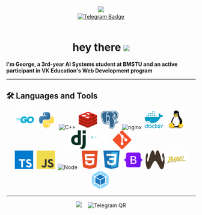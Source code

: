 <div id="header" align="center">
  <img src="https://i.pinimg.com/736x/b3/25/f6/b325f69e199b6d6e8d6808129e6d7aa9.jpg" width="120"/>
  <div id="badges">
    <a href="https://t.me/skorgk" target="_blank">
      <img src="https://img.shields.io/badge/Telegram-blue?style=for-the-badge&logo=telegram&logoColor=white" alt="Telegram Badge" width="100"/>
    </a>
  </div>
  <img src="https://komarev.com/ghpvc/?username=SkorikovGeorge&style=flat-square&color=blue" alt="" width="100"/>
</div>

<h1 align="center">
  hey there
  <img src="https://media.giphy.com/media/hvRJCLFzcasrR4ia7z/giphy.gif" width="30px"/>
</h1>
</div>
<p><b>I'm George, a 3rd-year AI Systems student at BMSTU and an active participant in VK Education's Web Development program</b></p>


---

## :hammer_and_wrench: Languages and Tools

<div align="center">
  <img src="https://raw.githubusercontent.com/devicons/devicon/ca28c779441053191ff11710fe24a9e6c23690d6/icons/go/go-original-wordmark.svg" title="Go" alt="Go" width="50" height="50"/>&nbsp;
  <img src="https://raw.githubusercontent.com/devicons/devicon/ca28c779441053191ff11710fe24a9e6c23690d6/icons/python/python-original.svg" title="Python" alt="Python" width="50" height="50"/>&nbsp;
  <img src="https://raw.githubusercontent.com/gilbarbara/logos/92bb74e98bca1ea1ad794442676ebc4e75038adc/logos/c-plusplus.svg" title="C++" alt="C++" width="50" height="50"/>&nbsp;
  <img src="https://raw.githubusercontent.com/devicons/devicon/ca28c779441053191ff11710fe24a9e6c23690d6/icons/redis/redis-original.svg" title="Redis" alt="Redis" width="50" height="50"/>&nbsp;
  <img src="https://raw.githubusercontent.com/devicons/devicon/ca28c779441053191ff11710fe24a9e6c23690d6/icons/postgresql/postgresql-plain.svg" title="postgresql" alt="postgresql" width="50" height="50"/>&nbsp;
  <img src="https://www.vectorlogo.zone/logos/nginx/nginx-icon.svg" title="nginx" alt="nginx" width="50" height="50"/>&nbsp;
  <img src="https://raw.githubusercontent.com/devicons/devicon/ca28c779441053191ff11710fe24a9e6c23690d6/icons/docker/docker-plain-wordmark.svg" title="docker" alt="docker" width="50" height="50"/>&nbsp;
  <img src="https://raw.githubusercontent.com/devicons/devicon/ca28c779441053191ff11710fe24a9e6c23690d6/icons/linux/linux-original.svg" title="Linux" alt="Linux" width="50" height="50"/>&nbsp;
  <img src="https://raw.githubusercontent.com/devicons/devicon/ca28c779441053191ff11710fe24a9e6c23690d6/icons/django/django-plain.svg" title="Django" alt="Django" width="50" height="50"/>&nbsp;
  <img src="https://raw.githubusercontent.com/devicons/devicon/ca28c779441053191ff11710fe24a9e6c23690d6/icons/grpc/grpc-original.svg"  title="gRPC" alt="gRPC" width="50" height="50"/>&nbsp;
  <img src="https://raw.githubusercontent.com/devicons/devicon/ca28c779441053191ff11710fe24a9e6c23690d6/icons/git/git-plain.svg" title="Git"  alt="Git" width="50" height="50"/>&nbsp;
</div>

<div align="center">
  <img src="https://raw.githubusercontent.com/devicons/devicon/ca28c779441053191ff11710fe24a9e6c23690d6/icons/typescript/typescript-original.svg" title="TS" alt="TS" width="50" height="50"/>&nbsp;
  <img src="https://raw.githubusercontent.com/devicons/devicon/ca28c779441053191ff11710fe24a9e6c23690d6/icons/javascript/javascript-original.svg" title="JS" alt="JS" width="50" height="50"/>&nbsp;
  <img src="https://raw.githubusercontent.com/gilbarbara/logos/92bb74e98bca1ea1ad794442676ebc4e75038adc/logos/nodejs-icon.svg" title="Node" alt="Node" width="50" height="50"/>&nbsp;
  <img src="https://raw.githubusercontent.com/devicons/devicon/ca28c779441053191ff11710fe24a9e6c23690d6/icons/html5/html5-plain.svg" title="HTML" alt="HTML" width="50" height="50"/>&nbsp;
  <img src="https://raw.githubusercontent.com/devicons/devicon/ca28c779441053191ff11710fe24a9e6c23690d6/icons/css3/css3-original.svg" title="CSS" alt="CSS" width="50" height="50"/>&nbsp;
  <img src="https://raw.githubusercontent.com/devicons/devicon/ca28c779441053191ff11710fe24a9e6c23690d6/icons/bootstrap/bootstrap-original.svg" title="Bootstrap" alt="Bootstrap" width="50" height="50"/>&nbsp;
  <img src="https://raw.githubusercontent.com/gilbarbara/logos/92bb74e98bca1ea1ad794442676ebc4e75038adc/logos/handlebars.svg" title="Handlebars" alt="Handlebars" width="50" height="50"/>&nbsp;
  <img src="https://raw.githubusercontent.com/devicons/devicon/ca28c779441053191ff11710fe24a9e6c23690d6/icons/babel/babel-original.svg" title="Babel" alt="Babel" width="50" height="50"/>&nbsp;
  <img src="https://raw.githubusercontent.com/devicons/devicon/ca28c779441053191ff11710fe24a9e6c23690d6/icons/webpack/webpack-original.svg" title="Webpack" alt="Webpack" width="50" height="50"/>&nbsp;
</div>

---

<div align="center">
  <img src="https://github-readme-stats.vercel.app/api?username=SkorikovGeorge&show_icons=true&theme=chartreuse-dark&hide=stars,issues&rank_icon=github&title_color=973ae8">
  &nbsp&nbsp
  <img src="https://github.com/user-attachments/assets/6be9124b-8269-47e6-a5e1-fc46cc55eedd" alt="Telegram QR" width="150px"/>
</div>
  <!--
**SkorikovGeorge/SkorikovGeorge** is a ✨ _special_ ✨ repository because its `README.md` (this file) appears on your GitHub profile.

Here are some ideas to get you started:

- 🔭 I’m currently working on ...
- 🌱 I’m currently learning ...
- 👯 I’m looking to collaborate on ...
- 🤔 I’m looking for help with ...
- 💬 Ask me about ...
- 📫 How to reach me: ...
- 😄 Pronouns: ...
- ⚡ Fun fact: ...
-->


